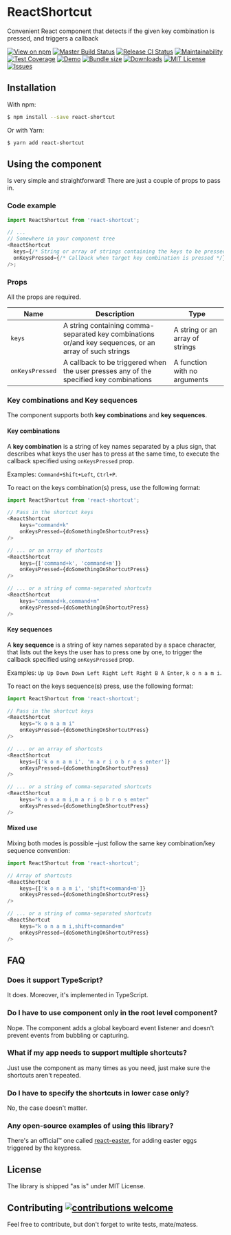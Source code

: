 # ReactShortcut

Convenient React component that detects if the given key combination is pressed, and triggers a callback

[![View on npm](https://badge.fury.io/js/react-shortcut.svg)](https://npmjs.org/package/react-shortcut)
[![Master Build Status](https://github.com/devlato/react-shortcut/workflows/CI/badge.svg)](https://github.com/devlato/react-shortcut/actions?query=workflow%3ARelease)
[![Release CI Status](https://github.com/devlato/react-shortcut/workflows/Publish/badge.svg)](https://github.com/devlato/react-shortcut/actions?query=workflow%3APublish)
[![Maintainability](https://api.codeclimate.com/v1/badges/f426b7cb20cd324588ad/maintainability)](https://codeclimate.com/github/devlato/react-shortcut/maintainability)
[![Test Coverage](https://api.codeclimate.com/v1/badges/f426b7cb20cd324588ad/test_coverage)](https://codeclimate.com/github/devlato/react-shortcut/test_coverage)
[![Demo](https://img.shields.io/badge/Live%20Demo-Open-yellow)](https://devlato.github.io/react-shortcut/)
[![Bundle size](https://raw.githubusercontent.com/devlato/react-shortcut/master/.github/size-badge.svg)](https://bundlephobia.com/result?p=react-shortcut)
[![Downloads](https://img.shields.io/npm/dm/react-shortcut)](https://npmjs.org/package/react-shortcut)
[![MIT License](https://img.shields.io/npm/l/react-shortcut)](https://npmjs.org/package/react-shortcut)
[![Issues](https://img.shields.io/github/issues/devlato/react-shortcut)](https://github.com/devlato/react-shortcut/issues)

## Installation

With npm:

```sh
$ npm install --save react-shortcut
```

Or with Yarn:

```sh
$ yarn add react-shortcut
```

## Using the component

Is very simple and straightforward! There are just a couple of props to pass in.

### Code example

```typescript jsx
import ReactShortcut from 'react-shortcut';

// ...
// Somewhere in your component tree
<ReactShortcut
  keys={/* String or array of strings containing the keys to be pressed, in any supported format */}
  onKeysPressed={/* Callback when target key combination is pressed */}
/>;
```

### Props

All the props are required.

| Name            | Description                                                                                            | Type                            |
| --------------- | ------------------------------------------------------------------------------------------------------ | ------------------------------- |
| `keys`          | A string containing comma-separated key combinations or/and key sequences, or an array of such strings | A string or an array of strings |
| `onKeysPressed` | A callback to be triggered when the user presses any of the specified key combinations                 | A function with no arguments    |

### Key combinations and Key sequences

The component supports both **key combinations** and **key sequences**.

#### Key combinations

A **key combination** is a string of key names separated by a plus sign, that describes what keys the user has to press at the same time, to execute the callback specified using `onKeysPressed` prop.

Examples: `Command+Shift+Left`, `Ctrl+P`.

To react on the keys combination(s) press, use the following format:

```typescript jsx
import ReactShortcut from 'react-shortcut';

// Pass in the shortcut keys
<ReactShortcut
    keys="command+k"
    onKeysPressed={doSomethingOnShortcutPress}
/>

// ... or an array of shortcuts
<ReactShortcut
    keys={['command+k', 'command+m']}
    onKeysPressed={doSomethingOnShortcutPress}
/>

// ... or a string of comma-separated shortcuts
<ReactShortcut
    keys="command+k,command+m"
    onKeysPressed={doSomethingOnShortcutPress}
/>
```

#### Key sequences

A **key sequence** is a string of key names separated by a space character, that lists out the keys the user has to press one by one, to trigger the callback specified using `onKeysPressed` prop.

Examples: `Up Up Down Down Left Right Left Right B A Enter`, `k o n a m i`.

To react on the keys sequence(s) press, use the following format:

```typescript jsx
import ReactShortcut from 'react-shortcut';

// Pass in the shortcut keys
<ReactShortcut
    keys="k o n a m i"
    onKeysPressed={doSomethingOnShortcutPress}
/>

// ... or an array of shortcuts
<ReactShortcut
    keys={['k o n a m i', 'm a r i o b r o s enter']}
    onKeysPressed={doSomethingOnShortcutPress}
/>

// ... or a string of comma-separated shortcuts
<ReactShortcut
    keys="k o n a m i,m a r i o b r o s enter"
    onKeysPressed={doSomethingOnShortcutPress}
/>
```

#### Mixed use

Mixing both modes is possible –just follow the same key combination/key sequence convention:

```typescript jsx
import ReactShortcut from 'react-shortcut';

// Array of shortcuts
<ReactShortcut
    keys={['k o n a m i', 'shift+command+m']}
    onKeysPressed={doSomethingOnShortcutPress}
/>

// ... or a string of comma-separated shortcuts
<ReactShortcut
    keys="k o n a m i,shift+command+m"
    onKeysPressed={doSomethingOnShortcutPress}
/>
```

## FAQ

### Does it support TypeScript?

It does. Moreover, it's implemented in TypeScript.

### Do I have to use <ReactShortcut /> component only in the root level component?

Nope. The component adds a global keyboard event listener and doesn't prevent events from bubbling or capturing.

### What if my app needs to support multiple shortcuts?

Just use the component as many times as you need, just make sure the shortcuts aren't repeated.

### Do I have to specify the shortcuts in lower case only?

No, the case doesn't matter.

### Any open-source examples of using this library?

There's an official™️ one called [react-easter](https://www.npmjs.com/package/react-easter), for adding easter eggs triggered by the keypress.

## License

The library is shipped "as is" under MIT License.

## Contributing [![contributions welcome](https://img.shields.io/badge/contributions-welcome-brightgreen.svg?style=flat)](https://github.com/devlato/react-shortcut/issues)

Feel free to contribute, but don't forget to write tests, mate/matess.
